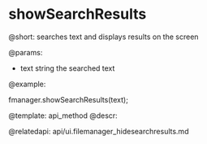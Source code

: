 showSearchResults
=============


@short:
	searches text and displays results on the screen

@params:

- text		string			the searched text


@example:

fmanager.showSearchResults(text);

@template:	api_method
@descr:


@relatedapi:
api/ui.filemanager_hidesearchresults.md

